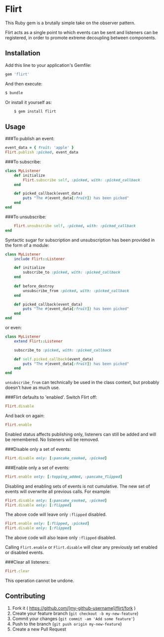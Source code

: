 # Flirt

This Ruby gem is a brutally simple take on the observer pattern.

Flirt acts as a single point to which events can be sent and listeners 
can be registered, in order to promote extreme decoupling between components.


## Installation

Add this line to your application's Gemfile:

```ruby
gem 'flirt'
```

And then execute:

```ruby
$ bundle
```

Or install it yourself as:

```ruby
    $ gem install flirt
```


## Usage

###To publish an event:


```ruby
event_data = { fruit: 'apple' }
Flirt.publish :picked, event_data
```

###To subscribe:

```ruby
class MyListener
    def initialize
        Flirt.subscribe self, :picked, with: :picked_callback
    end

    def picked_callback(event_data)
        puts "The #{event_data[:fruit]} has been picked"
    end
end
```

###To unsubscribe:

```ruby
    Flirt.unsubscribe self, :picked, with: :picked_callback
end
```


Syntactic sugar for subscription and unsubscription has been provided in the form of a module:

```ruby
class MyListener
    include Flirt::Listener

    def initialize
        subscribe_to :picked, with: :picked_callback
    end
    
    def before_destroy
        unsubscribe_from :picked, with: :picked_callback
    end

    def picked_callback(event_data)
        puts "The #{event_data[:fruit]} has been picked"
    end
end
```

or even:

```ruby
class MyListener
    extend Flirt::Listener

    subscribe_to :picked, with: :picked_callback

    def self.picked_callback(event_data)
        puts "The #{event_data[:fruit]} has been picked"
    end
end
```

```unsubscribe_from``` can technically be used in the class context, but probably doesn't have as much use.

###Flirt defaults to 'enabled'. Switch Flirt off:

```ruby
Flirt.disable
```

And back on again:

```ruby
Flirt.enable
```

Enabled status affects publishing only, listeners can still be added and will be
remembered. No listeners will be removed.

###Disable only a set of events:

```ruby
Flirt.disable only: [:pancake_cooked, :picked]
```

###Enable only a set of events:

```ruby
Flirt.enable only: [:topping_added, :pancake_flipped]
```

Disabling and enabling sets of events is not cumulative. The new set of events will overwrite all previous calls.
For example:

```ruby
Flirt.disable only: [:pancake_cooked, :picked]
Flirt.disable only: [:flipped]
```

The above code will leave only ```:flipped``` disabled.

```ruby
Flirt.enable only: [:flipped, :picked]
Flirt.disable only: [:flipped]
```

The above code will also leave only ```:flipped``` disabled.

Calling ```Flirt.enable``` or ```Flirt.disable``` will clear any previously set enabled or disabled events.

###Clear all listeners:

```ruby
Flirt.clear
```

This operation cannot be undone.

## Contributing

1. Fork it ( https://github.com/[my-github-username]/flirt/fork )
2. Create your feature branch (`git checkout -b my-new-feature`)
3. Commit your changes (`git commit -am 'Add some feature'`)
4. Push to the branch (`git push origin my-new-feature`)
5. Create a new Pull Request
